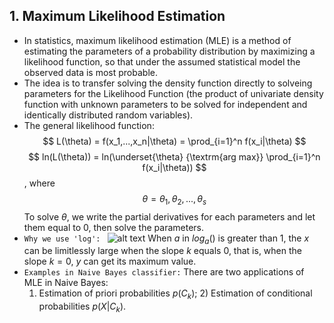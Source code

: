## 1. Maximum Likelihood Estimation
- In statistics, maximum likelihood estimation (MLE) is a method of estimating the parameters of a probability distribution by maximizing a likelihood function, so that under the assumed statistical model the observed data is most probable. 
- The idea is to transfer solving the density function directly to solveing parameters for the Likelihood Function (the product of univariate density function with unknown parameters to be solved for independent and identically distributed random variables).
- The general likelihood function:
$$ L(\theta) = f(x_1,...,x_n|\theta) = \prod_{i=1}^n f(x_i|\theta) $$
$$ ln(L(\theta)) = ln(\underset{\theta} {\textrm{arg max}} \prod_{i=1}^n f(x_i|\theta)) $$
, where
$$ \theta = {\theta_1, \theta_2,..., \theta_s} $$
To solve $\theta$, we write the partial derivatives for each parameters and let them equal to 0, then solve the parameters.
- ```Why we use 'log': ```
![alt text](https://img-blog.csdn.net/2018041616140618)
When $a$ in ${log_a}()$ is greater than 1, the $x$ can be limitlessly large when the slope $k$ equals 0, that is, when the slope $k = 0$, $y$ can get its maximum value.
- ```Examples in Naive Bayes classifier:```
There are two applications of MLE in Naive Bayes:
  1) Estimation of priori probabilities $p(C_k)$; 2) Estimation of conditional probabilities $p(X|C_k)$.